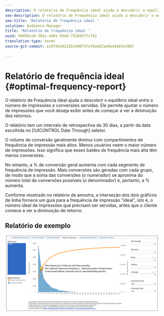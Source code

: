 ```yaml
---
description: O relatório de Frequência ideal ajuda a descobrir o equilíbrio ideal entre o número de impressões e conversões servidas. Ele permite ajustar o número de impressões que você deseja exibir antes de começar a ver a diminuição dos retornos.
seo-description: O relatório de Frequência ideal ajuda a descobrir o equilíbrio ideal entre o número de impressões e conversões servidas. Ele permite ajustar o número de impressões que você deseja exibir antes de começar a ver a diminuição dos retornos.
seo-title: 'Relatório de frequência ideal '
solution: Audience Manager
title: 'Relatório de frequência ideal '
uuid: 50459ce9-39ac-4401-93dd-7526937fc742
translation-type: tm+mt
source-git-commit: e197dda9232b1400737a70add2ae0e44ab5e39d7

---
```



# Relatório de frequência ideal {#optimal-frequency-report}

O relatório de Frequência ideal ajuda a descobrir o equilíbrio ideal entre o número de impressões e conversões servidas. Ele permite ajustar o número de impressões que você deseja exibir antes de começar a ver a diminuição dos retornos.

O relatório tem um intervalo de retrospectiva de 30 dias, a partir da data escolhida no [!UICONTROL Date Through] seletor.

O volume de conversão geralmente diminui com compartimentos de frequência de impressão mais altos. Menos usuários veem o maior número de impressões. Isso significa que esses baldes de frequência mais alta têm menos conversões.

No entanto, a % de conversão geral aumenta com cada segmento de frequência de impressão. Mais conversões são geradas com cada grupo, de modo que a soma das conversões (o numerador) se aproxima do número total de conversões possíveis (o denominador) e, portanto, a % aumenta.

Conforme mostrado no relatório de amostra, a interseção dos dois gráficos de linha fornece um guia para a frequência de impressão &quot;ideal&quot;, isto é, o número ideal de impressões que precisam ser servidas, antes que o cliente comece a ver a diminuição de retorno.

## Relatório de exemplo

![frequência ideal](assets/optimal-frequency1.png)